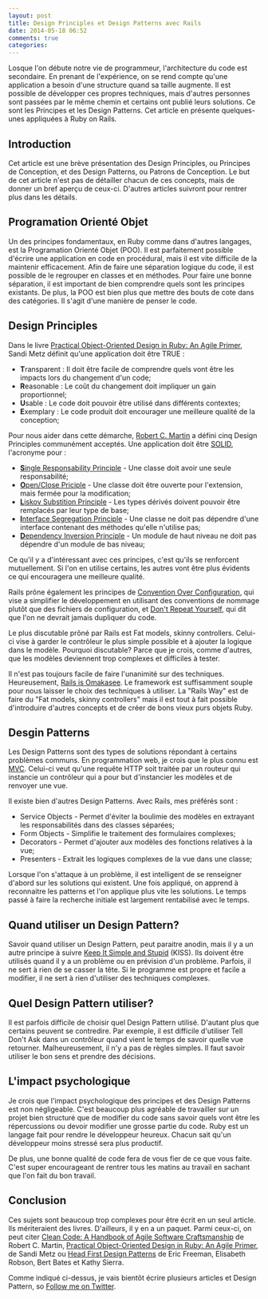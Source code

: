 ```yaml
---
layout: post
title: Design Principles et Design Patterns avec Rails
date: 2014-05-18 06:52
comments: true
categories:
---
```


Losque l'on débute notre vie de programmeur, l'architecture du code est secondaire. En prenant de l'expérience, on se rend compte qu'une application a besoin d'une structure quand sa taille augmente. Il est possible de développer ces propres techniques, mais d'autres personnes sont passées par le même chemin et certains ont publié leurs solutions. Ce sont les Principes et les Design Patterns. Cet article en présente quelques-unes appliquées à Ruby on Rails.

<!--more-->

## Introduction

Cet article est une brève présentation des Design Principles, ou Principes de Conception, et des Design Patterns, ou Patrons de Conception. Le but de cet article n'est pas de détailler chacun de ces concepts, mais de donner un bref aperçu de ceux-ci. D'autres articles suivront pour rentrer plus dans les détails.

## Programation Orienté Objet

Un des principes fondamentaux, en Ruby comme dans d'autres langages, est la Programation Orienté Objet (POO). Il est parfaitement possible d'écrire une application en code en procédural, mais il est vite difficile de la maintenir efficacement. Afin de faire une séparation logique du code, il est possible de le regrouper en classes et en méthodes. Pour faire une bonne séparation, il est important de bien comprendre quels sont les principes existants. De plus, la POO est bien plus que mettre des bouts de cote dans des catégories. Il s'agit d'une manière de penser le code.

## Design Principles

Dans le livre [Practical Object-Oriented Design in Ruby: An Agile Primer](http://www.amazon.ca/Practical-Object-Oriented-Design-Ruby-Primer/dp/0321721330), Sandi Metz définit qu'une application doit être TRUE :

* **T**ransparent : Il doit être facile de comprendre quels vont être les impacts lors du changement d'un code;
* **R**easonable : Le coût du changement doit impliquer un gain proportionnel;
* **U**sable : Le code doit pouvoir être utilisé dans différents contextes;
* **E**xemplary : Le code produit doit encourager une meilleure qualité de la conception;

Pour nous aider dans cette démarche, [Robert C. Martin](http://en.wikipedia.org/wiki/Robert_Cecil_Martin) a défini cinq Design Principles communément acceptés. Une application doit être [SOLID](http://en.wikipedia.org/wiki/SOLID_%28object-oriented_design%29), l'acronyme pour :

* [**S**ingle Responsability Principle](http://en.wikipedia.org/wiki/Single_responsibility_principle) - Une classe doit avoir une seule responsabilité;
* [**O**pen/Close Priciple](http://en.wikipedia.org/wiki/Open/closed_principle) - Une classe doit être ouverte pour l'extension, mais fermée pour la modification;
* [**L**iskov Substition Principle](http://en.wikipedia.org/wiki/Liskov_substitution_principle) - Les types dérivés doivent pouvoir être remplacés par leur type de base;
* [**I**nterface Segregation Principle](http://en.wikipedia.org/wiki/Interface_segregation_principle) - Une classe ne doit pas dépendre d'une interface contenant des méthodes qu'elle n'utilise pas;
* [**D**ependency Inversion Principle](http://en.wikipedia.org/wiki/Dependency_inversion_principle) - Un module de haut niveau ne doit pas dépendre d'un module de bas niveau;

Ce qu'il y a d'intéressant avec ces principes, c'est qu'ils se renforcent mutuellement. Si l'on en utilise certains, les autres vont être plus évidents ce qui encouragera une meilleure qualité.

Rails prône également les principes de [Convention Over Configuration](http://en.wikipedia.org/wiki/Convention_over_Configuration), qui vise a simplifier le développement en utilisant des conventions de nommage plutôt que des fichiers de configuration, et [Don't Repeat Yourself](http://en.wikipedia.org/wiki/Don%27t_Repeat_Yourself), qui dit que l'on ne devrait jamais dupliquer du code.

Le plus discutable prôné par Rails est Fat models, skinny controllers. Celui-ci vise à garder le contrôleur le plus simple possible et à ajouter la logique dans le modèle. Pourquoi discutable? Parce que je crois, comme d'autres, que les modèles deviennent trop complexes et difficiles à tester.

Il n'est pas toujours facile de faire l'unanimité sur des techniques. Heureusement, [Rails is Omakasee](http://david.heinemeierhansson.com/2012/rails-is-omakase.html). Le framework est suffisamment souple pour nous laisser le choix des techniques à utiliser. La "Rails Way" est de faire du "Fat models, skinny controllers" mais il est tout à fait possible d'introduire d'autres concepts et de créer de bons vieux purs objets Ruby.

## Desgin Patterns

Les Design Patterns sont des types de solutions répondant à certains problèmes communs. En programmation web, je crois que le plus connu est [MVC](http://en.wikipedia.org/wiki/MVC). Celui-ci veut qu'une requête HTTP soit traitée par un routeur qui instancie un contrôleur qui a pour but d'instancier les modèles et de renvoyer une vue.

Il existe bien d'autres Design Patterns. Avec Rails, mes préférés sont :

* Service Objects - Permet d'éviter la boulimie des modèles en extrayant les responsabilités dans des classes séparées;
* Form Objects - Simplifie le traitement des formulaires complexes;
* Decorators - Permet d'ajouter aux modèles des fonctions relatives à la vue;
* Presenters - Extrait les logiques complexes de la vue dans une classe;

Lorsque l'on s'attaque à un problème, il est intelligent de se renseigner d'abord sur les solutions qui existent. Une fois appliqué, on apprend à reconnaitre les patterns et l'on applique plus vite les solutions. Le temps passé à faire la recherche initiale est largement rentabilisé avec le temps.

## Quand utiliser un Design Pattern?

Savoir quand utiliser un Design Pattern, peut paraitre anodin, mais il y a un autre principe à suivre [Keep It Simple and Stupid](http://en.wikipedia.org/wiki/Keep_it_simple) (KISS). Ils doivent être utilisés quand il y a un problème ou en prévision d'un problème. Parfois, il ne sert à rien de se casser la tête. Si le programme est propre et facile a modifier, il ne sert à rien d'utiliser des techniques complexes.

## Quel Design Pattern utiliser?

Il est parfois difficile de choisir quel Design Pattern utilisé. D'autant plus que certains peuvent se contredire. Par exemple, il est difficile d'utiliser Tell Don't Ask dans un contrôleur quand vient le temps de savoir quelle vue retourner. Malheureusement, il n'y a pas de règles simples. Il faut savoir utiliser le bon sens et prendre des décisions.

## L'impact psychologique

Je crois que l'impact psychologique des principes et des Design Patterns est non négligeable. C'est beaucoup plus agréable de travailler sur un projet bien structuré que de modifier du code sans savoir quels vont être les répercussions ou devoir modifier une grosse partie du code. Ruby est un langage fait pour rendre le développeur heureux. Chacun sait qu'un développeur moins stressé sera plus productif.

De plus, une bonne qualité de code fera de vous fier de ce que vous faite. C'est super encourageant de rentrer tous les matins au travail en sachant que l'on fait du bon travail.

## Conclusion

Ces sujets sont beaucoup trop complexes pour être écrit en un seul article. Ils mériteraient des livres. D'ailleurs, il y en a un paquet. Parmi ceux-ci, on peut citer [Clean Code: A Handbook of Agile Software Craftsmanship](http://www.amazon.ca/Clean-Code-Handbook-Software-Craftsmanship/dp/0132350882) de Robert C. Martin, [Practical Object-Oriented Design in Ruby: An Agile Primer](http://www.amazon.ca/Practical-Object-Oriented-Design-Ruby-Primer/dp/0321721330), de Sandi Metz ou [Head First Design Patterns](http://www.amazon.ca/Head-First-Design-Patterns-Freeman/dp/0596007124) de Eric Freeman, Elisabeth Robson, Bert Bates et Kathy Sierra.

Comme indiqué ci-dessus, je vais bientôt écrire plusieurs articles et Design Pattern, so [Follow me on Twitter](https://twitter.com/GuirecCorbel).
